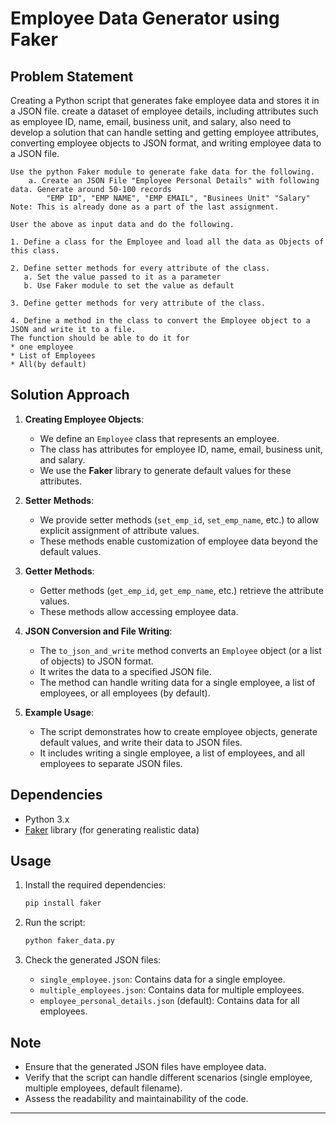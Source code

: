 # Employee Data Generator using Faker

## Problem Statement

Creating a Python script that generates fake employee data and stores it in a JSON file. create a dataset of employee details, including attributes such as employee ID, name, email, business unit, and salary, also need to develop a solution that can handle setting and getting employee attributes, converting employee objects to JSON format, and writing employee data to a JSON file.

```
Use the python Faker module to generate fake data for the following.
	a. Create an JSON File "Employee Personal Details" with following data. Generate around 50-100 records
		"EMP ID", "EMP NAME", "EMP EMAIL", "Businees Unit" "Salary"
Note: This is already done as a part of the last assignment.

User the above as input data and do the following.

1. Define a class for the Employee and load all the data as Objects of this class.

2. Define setter methods for every attribute of the class.
   a. Set the value passed to it as a parameter
   b. Use Faker module to set the value as default

3. Define getter methods for very attribute of the class.

4. Define a method in the class to convert the Employee object to a JSON and write it to a file.
The function should be able to do it for 
* one employee
* List of Employees 
* All(by default)
```

## Solution Approach

1. **Creating Employee Objects**:

   - We define an `Employee` class that represents an employee.
   - The class has attributes for employee ID, name, email, business unit, and salary.
   - We use the **Faker** library to generate default values for these attributes.
2. **Setter Methods**:

   - We provide setter methods (`set_emp_id`, `set_emp_name`, etc.) to allow explicit assignment of attribute values.
   - These methods enable customization of employee data beyond the default values.
3. **Getter Methods**:

   - Getter methods (`get_emp_id`, `get_emp_name`, etc.) retrieve the attribute values.
   - These methods allow accessing employee data.
4. **JSON Conversion and File Writing**:

   - The `to_json_and_write` method converts an `Employee` object (or a list of objects) to JSON format.
   - It writes the data to a specified JSON file.
   - The method can handle writing data for a single employee, a list of employees, or all employees (by default).
5. **Example Usage**:

   - The script demonstrates how to create employee objects, generate default values, and write their data to JSON files.
   - It includes writing a single employee, a list of employees, and all employees to separate JSON files.

## Dependencies

- Python 3.x
- [Faker](https://pypi.org/project/Faker/) library (for generating realistic data)

## Usage

1. Install the required dependencies:

   ```bash
   pip install faker
   ```
2. Run the script:

   ```bash
   python faker_data.py
   ```
3. Check the generated JSON files:

   - `single_employee.json`: Contains data for a single employee.
   - `multiple_employees.json`: Contains data for multiple employees.
   - `employee_personal_details.json` (default): Contains data for all employees.

## Note

- Ensure that the generated JSON files have employee data.
- Verify that the script can handle different scenarios (single employee, multiple employees, default filename).
- Assess the readability and maintainability of the code.

---
